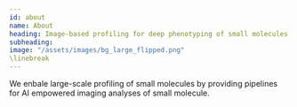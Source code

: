 ```yaml
---
id: about
name: About
heading: Image-based profiling for deep phenotyping of small molecules
subheading: 
image: "/assets/images/bg_large_flipped.png"
\linebreak
---
```


We enbale large-scale profiling of small molecules by providing pipelines for AI empowered imaging analyses of small molecule.
